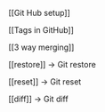 [[Git Hub setup]]

[[Tags in GitHub]]

[[3 way merging]]

[[restore]] -> Git restore

[[reset]] -> Git reset

[[diff]] -> Git diff
